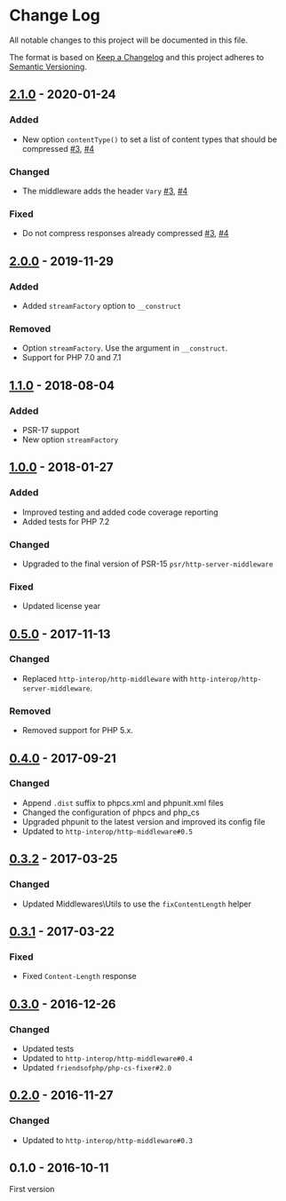 # Change Log

All notable changes to this project will be documented in this file.

The format is based on [Keep a Changelog](http://keepachangelog.com/)
and this project adheres to [Semantic Versioning](http://semver.org/).

## [2.1.0] - 2020-01-24
### Added
- New option `contentType()` to set a list of content types that should be compressed [#3], [#4]

### Changed
- The middleware adds the header `Vary` [#3], [#4]

### Fixed
- Do not compress responses already compressed [#3], [#4]

## [2.0.0] - 2019-11-29
### Added
- Added `streamFactory` option to `__construct`

### Removed
- Option `streamFactory`. Use the argument in `__construct`.
- Support for PHP 7.0 and 7.1

## [1.1.0] - 2018-08-04
### Added
- PSR-17 support
- New option `streamFactory`

## [1.0.0] - 2018-01-27
### Added
- Improved testing and added code coverage reporting
- Added tests for PHP 7.2

### Changed
- Upgraded to the final version of PSR-15 `psr/http-server-middleware`

### Fixed
- Updated license year

## [0.5.0] - 2017-11-13
### Changed
- Replaced `http-interop/http-middleware` with  `http-interop/http-server-middleware`.

### Removed
- Removed support for PHP 5.x.

## [0.4.0] - 2017-09-21
### Changed
- Append `.dist` suffix to phpcs.xml and phpunit.xml files
- Changed the configuration of phpcs and php_cs
- Upgraded phpunit to the latest version and improved its config file
- Updated to `http-interop/http-middleware#0.5`

## [0.3.2] - 2017-03-25
### Changed
- Updated Middlewares\Utils to use the `fixContentLength` helper

## [0.3.1] - 2017-03-22
### Fixed
- Fixed `Content-Length` response

## [0.3.0] - 2016-12-26
### Changed
- Updated tests
- Updated to `http-interop/http-middleware#0.4`
- Updated `friendsofphp/php-cs-fixer#2.0`

## [0.2.0] - 2016-11-27
### Changed
- Updated to `http-interop/http-middleware#0.3`

## 0.1.0 - 2016-10-11
First version

[#3]: https://github.com/middlewares/encoder/issues/3
[#4]: https://github.com/middlewares/encoder/issues/4

[2.1.0]: https://github.com/middlewares/encoder/compare/v2.0.0...v2.1.0
[2.0.0]: https://github.com/middlewares/encoder/compare/v1.1.0...v2.0.0
[1.1.0]: https://github.com/middlewares/encoder/compare/v1.0.0...v1.1.0
[1.0.0]: https://github.com/middlewares/encoder/compare/v0.5.0...v1.0.0
[0.5.0]: https://github.com/middlewares/encoder/compare/v0.4.0...v0.5.0
[0.4.0]: https://github.com/middlewares/encoder/compare/v0.3.2...v0.4.0
[0.3.2]: https://github.com/middlewares/encoder/compare/v0.3.1...v0.3.2
[0.3.1]: https://github.com/middlewares/encoder/compare/v0.3.0...v0.3.1
[0.3.0]: https://github.com/middlewares/encoder/compare/v0.2.0...v0.3.0
[0.2.0]: https://github.com/middlewares/encoder/compare/v0.1.0...v0.2.0
